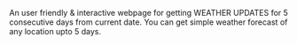 An user friendly & interactive webpage for getting WEATHER UPDATES for 5 consecutive days from current date.
You can get simple weather forecast of any location upto 5 days.
